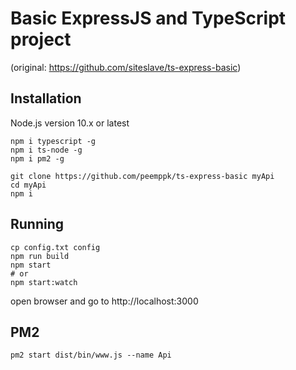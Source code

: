 # Basic ExpressJS and TypeScript project
(original: https://github.com/siteslave/ts-express-basic)

## Installation

Node.js version 10.x or latest

```
npm i typescript -g
npm i ts-node -g
npm i pm2 -g
```

```
git clone https://github.com/peemppk/ts-express-basic myApi
cd myApi
npm i
```

## Running

```
cp config.txt config
npm run build
npm start
# or
npm start:watch
```

open browser and go to http://localhost:3000

## PM2

```
pm2 start dist/bin/www.js --name Api
```
